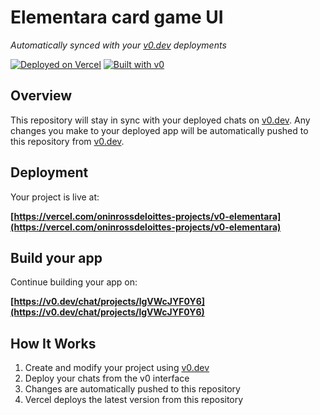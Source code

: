 # Elementara card game UI

*Automatically synced with your [v0.dev](https://v0.dev) deployments*

[![Deployed on Vercel](https://img.shields.io/badge/Deployed%20on-Vercel-black?style=for-the-badge&logo=vercel)](https://vercel.com/oninrossdeloittes-projects/v0-elementara)
[![Built with v0](https://img.shields.io/badge/Built%20with-v0.dev-black?style=for-the-badge)](https://v0.dev/chat/projects/lgVWcJYF0Y6)

## Overview

This repository will stay in sync with your deployed chats on [v0.dev](https://v0.dev).
Any changes you make to your deployed app will be automatically pushed to this repository from [v0.dev](https://v0.dev).

## Deployment

Your project is live at:

**[https://vercel.com/oninrossdeloittes-projects/v0-elementara](https://vercel.com/oninrossdeloittes-projects/v0-elementara)**

## Build your app

Continue building your app on:

**[https://v0.dev/chat/projects/lgVWcJYF0Y6](https://v0.dev/chat/projects/lgVWcJYF0Y6)**

## How It Works

1. Create and modify your project using [v0.dev](https://v0.dev)
2. Deploy your chats from the v0 interface
3. Changes are automatically pushed to this repository
4. Vercel deploys the latest version from this repository

